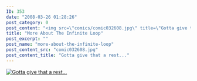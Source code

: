 ```yaml
---
ID: 353
date: "2008-03-26 01:28:26"
post_category: 0
post_content: "<img src=\"comics/comic032608.jpg\" title=\"Gotta give that a rest...\" />"
title: "More About The Infinite Loop"
post_excerpt: ""
post_name: "more-about-the-infinite-loop"
post_content_src: "comic032608.jpg"
post_content_title: "Gotta give that a rest..."
---
```



[![Gotta give that a rest...](/comics-hi-res/comic032608.jpg)](/comics-hi-res/comic032608.jpg "Gotta give that a rest...")
